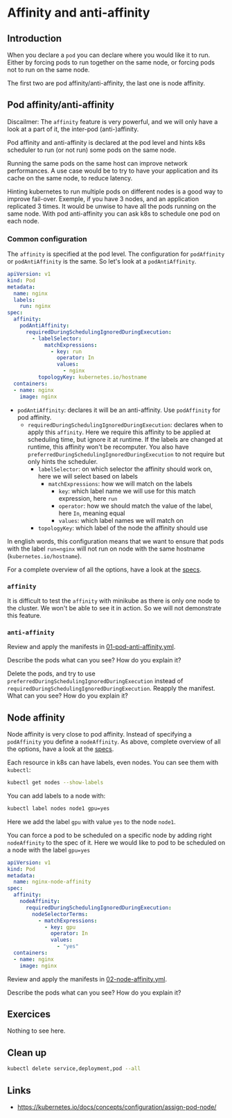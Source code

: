 # Affinity and anti-affinity

## Introduction

When you declare a `pod` you can declare where you would like it to run. Either by forcing pods to run together on the same node, or forcing pods not to run on the same node.

The first two are pod affinity/anti-affinity, the last one is node affinity.

## Pod affinity/anti-affinity

Discailmer: The `affinity` feature is very powerful, and we will only have a look at a part of it, the inter-pod (anti-)affinity.

Pod affinity and anti-affinity is declared at the pod level and hints k8s scheduler to run (or not run) some pods on the same node.

Running the same pods on the same host can improve network performances. A use case would be to try to have your application and its cache on the same node, to reduce latency.

Hinting kubernetes to run multiple pods on different nodes is a good way to improve fail-over. Exemple, if you have 3 nodes, and an application replicated 3 times. It would be unwise to have all the pods running on the same node. With pod anti-affinity you can ask k8s to schedule one pod on each node.

### Common configuration

The `affinity` is specified at the pod level. The configuration for `podAffinity` or `podAntiAffinity` is the same. So let's look at a `podAntiAffinity`.

```yaml
apiVersion: v1
kind: Pod
metadata:
  name: nginx
  labels:
    run: nginx
spec:
  affinity:
    podAntiAffinity:
      requiredDuringSchedulingIgnoredDuringExecution:
        - labelSelector:
            matchExpressions:
              - key: run
                operator: In
                values:
                  - nginx
          topologyKey: kubernetes.io/hostname
  containers:
  - name: nginx
    image: nginx
```

* `podAntiAffinity`: declares it will be an anti-affinity. Use `podAffinity` for pod affinity.
  * `requiredDuringSchedulingIgnoredDuringExecution`: declares when to apply this `affinity`. Here we require this affinity to be applied at scheduling time, but ignore it at runtime. If the labels are changed at runtime, this affinity won't be recomputer. You also have `preferredDuringSchedulingIgnoredDuringExecution` to not require but only hints the scheduler.
    * `labelSelector`: on which selector the affinity should work on, here we will select based on labels
      * `matchExpressions`: how we will match on the labels
        * `key`: which label name we will use for this match expression, here `run`
        * `operator`: how we should match the value of the label, here `In`, meaning equal
        * `values`: which label names we will match on
    * `topologyKey`: which label of the node the affinity should use

In english words, this configuration means that we want to ensure that pods with the label `run=nginx` will not run on node with the same hostname (`kubernetes.io/hostname`).

For a complete overview of all the options, have a look at the [specs](https://github.com/kubernetes/community/blob/master/contributors/design-proposals/scheduling/podaffinity.md).

### `affinity`

It is difficult to test the `affinity` with minikube as there is only one node to the cluster. We won't be able to see it in action. So we will not demonstrate this feature.

### `anti-affinity`

Review and apply the manifests in [01-pod-anti-affinity.yml](01-pod-anti-affinity.yml).

Describe the pods what can you see? How do you explain it?

Delete the pods, and try to use `preferredDuringSchedulingIgnoredDuringExecution` instead of `requiredDuringSchedulingIgnoredDuringExecution`. Reapply the manifest. What can you see? How do you explain it?

## Node affinity

Node affinity is very close to pod affinity. Instead of specifying a `podAffinity` you define a `nodeAffinity`. As above, complete overview of all the options, have a look at the [specs](https://github.com/kubernetes/community/blob/master/contributors/design-proposals/scheduling/nodeaffinity.md).

Each resource in k8s can have labels, even nodes. You can see them with `kubectl`:

```bash
kubectl get nodes --show-labels
```

You can add labels to a node with:

```bash
kubectl label nodes node1 gpu=yes
```

Here we add the label `gpu` with value `yes` to the node `node1`.

You can force a pod to be scheduled on a specific node by adding right `nodeAffinity` to the spec of it. Here we would like to pod to be scheduled on a node with the label `gpu=yes`

```yaml
apiVersion: v1
kind: Pod
metadata:
  name: nginx-node-affinity
spec:
  affinity:
    nodeAffinity:
      requiredDuringSchedulingIgnoredDuringExecution:
        nodeSelectorTerms:
          - matchExpressions:
            - key: gpu
              operator: In
              values:
                - "yes"
  containers:
  - name: nginx
    image: nginx
```

Review and apply the manifests in [02-node-affinity.yml](02-node-affinity.yml).

Describe the pods what can you see? How do you explain it?

## Exercices

Nothing to see here.

## Clean up

```bash
kubectl delete service,deployment,pod --all
```

## Links

* https://kubernetes.io/docs/concepts/configuration/assign-pod-node/
